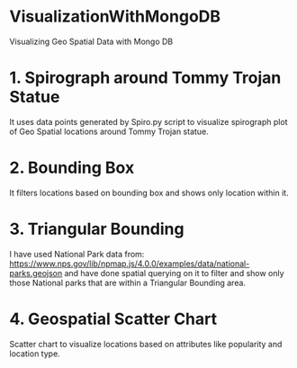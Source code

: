 # VisualizationWithMongoDB
Visualizing Geo Spatial Data with Mongo DB

# 1. Spirograph around Tommy Trojan Statue
  It uses data points generated by Spiro.py script to visualize spirograph plot of Geo Spatial locations around Tommy Trojan statue.

# 2. Bounding Box
  It filters locations based on bounding box and shows only location within it.
  
# 3. Triangular Bounding
  I have used National Park data from: https://www.nps.gov/lib/npmap.js/4.0.0/examples/data/national-parks.geojson and have done spatial querying on it to filter and show only those National parks that are within a Triangular Bounding area.
  
# 4. Geospatial Scatter Chart
  Scatter chart to visualize locations based on attributes like popularity and location type.
